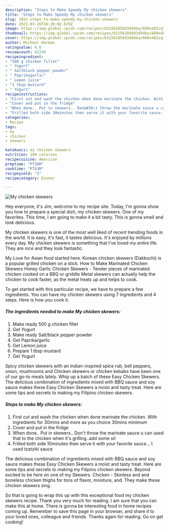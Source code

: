 ```yaml
---
description: "Steps to Make Speedy My chicken skewers"
title: "Steps to Make Speedy My chicken skewers"
slug: 1052-steps-to-make-speedy-my-chicken-skewers
date: 2021-03-26T16:26:02.829Z
image: https://img-global.cpcdn.com/recipes/631561058d3d94ba/680x482cq70/my-chicken-skewers-recipe-main-photo.jpg
thumbnail: https://img-global.cpcdn.com/recipes/631561058d3d94ba/680x482cq70/my-chicken-skewers-recipe-main-photo.jpg
cover: https://img-global.cpcdn.com/recipes/631561058d3d94ba/680x482cq70/my-chicken-skewers-recipe-main-photo.jpg
author: Micheal Harmon
ratingvalue: 4.6
reviewcount: 42239
recipeingredient:
- "500 g chicken fillet"
- " Yogurt"
- " Saltblack pepper powder"
- " Paprikagarlic"
- " Lemon juice"
- "1 tbsp mustard"
- " Yogurt"
recipeinstructions:
- "First cut and wash the chicken when done marinate the chicken. With ingredients for 30mins and more as you choice 30mins minimum"
- "Cover and put in the fridge"
- "When done.. Put in skewers.. Don&#39;t throw the marinate sauce u can used that to the chicken when it&#39;s grilling..add some oil"
- "Frilled both side 10minutes then serve it with your favorite sauce... I used tzatziki sauce"
categories:
- Recipe
tags:
- my
- chicken
- skewers

katakunci: my chicken skewers 
nutrition: 109 calories
recipecuisine: American
preptime: "PT26M"
cooktime: "PT43M"
recipeyield: "3"
recipecategory: Dinner

---
```



![My chicken skewers](https://img-global.cpcdn.com/recipes/631561058d3d94ba/680x482cq70/my-chicken-skewers-recipe-main-photo.jpg)

Hey everyone, it's Jim, welcome to my recipe site. Today, I'm gonna show you how to prepare a special dish, my chicken skewers. One of my favorites. This time, I am going to make it a bit tasty. This is gonna smell and look delicious.

My chicken skewers is one of the most well liked of recent trending foods in the world. It is easy, it's fast, it tastes delicious. It's enjoyed by millions every day. My chicken skewers is something that I've loved my entire life. They are nice and they look fantastic.

My Love for Asian food started here. Korean chicken skewers (Dakkochi) is a popular grilled chicken on a stick. How to Make Marinated Chicken Skewers Honey Garlic Chicken Skewers - Tender pieces of marinated chicken cooked on a BBQ or griddle Metal skewers can actually help the chicken to cook faster, as the metal heats up and helps to cook.


To get started with this particular recipe, we have to prepare a few ingredients. You can have my chicken skewers using 7 ingredients and 4 steps. Here is how you cook it.

<!--inarticleads1-->

##### The ingredients needed to make My chicken skewers:

1. Make ready 500 g chicken fillet
1. Get  Yogurt
1. Make ready  Salt/black pepper powder
1. Get  Paprika/garlic
1. Get  Lemon juice
1. Prepare 1 tbsp mustard
1. Get  Yogurt


Spicy chicken skewers with an Indian-inspired spice rub, bell peppers, onion, mushrooms and Chicken skewers or chicken kebabs have been one of our go-to meals lately. Whip up a batch of these Easy Chicken Skewers. The delicious combination of ingredients mixed with BBQ sauce and soy sauce makes these Easy Chicken Skewers a moist and tasty treat. Here are some tips and secrets to making my Filipino chicken skewers. 

<!--inarticleads2-->

##### Steps to make My chicken skewers:

1. First cut and wash the chicken when done marinate the chicken. With ingredients for 30mins and more as you choice 30mins minimum
1. Cover and put in the fridge
1. When done.. Put in skewers.. Don&#39;t throw the marinate sauce u can used that to the chicken when it&#39;s grilling..add some oil
1. Frilled both side 10minutes then serve it with your favorite sauce... I used tzatziki sauce


The delicious combination of ingredients mixed with BBQ sauce and soy sauce makes these Easy Chicken Skewers a moist and tasty treat. Here are some tips and secrets to making my Filipino chicken skewers. Beyond excited to be here on one of my Skewers. Chicken - Skinless and and boneless chicken thighs for tons of flavor, moisture, and. They make these chicken skewers sing. 

So that is going to wrap this up with this exceptional food my chicken skewers recipe. Thank you very much for reading. I am sure that you can make this at home. There is gonna be interesting food in home recipes coming up. Remember to save this page in your browser, and share it to your loved ones, colleague and friends. Thanks again for reading. Go on get cooking!
